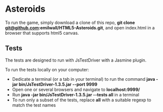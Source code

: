 Asteroids
=========

To run the game, simply download a clone of this repo, **git clone git@github.com:emilwall/HTML5-Asteroids.git**, and open index.html in a browser that supports html5 canvas.

Tests
-----

The tests are designed to run with JsTestDriver with a Jasmine plugin.

To run the tests locally on your computer:
- Dedicate a terminal (or a tab in your terminal) to run the command **java -jar bin/JsTestDriver-1.3.5.jar --port 9999**
- Open one or several browsers and navigate to **localhost:9999/**
- Run **java -jar bin/JsTestDriver-1.3.5.jar --tests all** in a terminal
- To run only a subset of the tests, replace **all** with a suitable regexp to match the test names